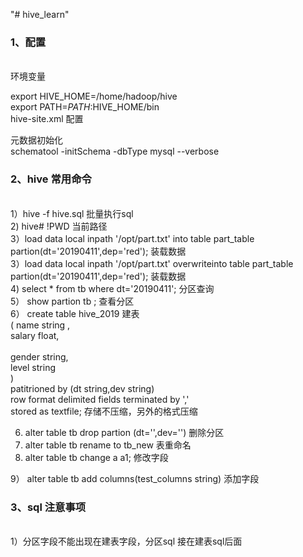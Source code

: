 "# hive_learn" 

<h3>1、配置 </h3><br>
环境变量

export HIVE_HOME=/home/hadoop/hive<br>
export PATH=$PATH:$HIVE_HOME/bin<br>
hive-site.xml 配置<br>
<!--
<property>
<name>javax.jdo.option.ConnectionURL</name>
<value>jdbc:mysql://weekend07:3306/hive?createDatabaseIfNotExist=true</value>
</property>
<property>
<name>javax.jdo.option.ConnectionDriverName</name>
<value>com.mysql.jdbc.Driver</value>
</property>
<property>
<name>javax.jdo.option.ConnectionUserName</name>
<value>root</value>
</property>
<property>
<name>javax.jdo.option.ConnectionPassword</name>
<value>123</value>
</property>
-->
元数据初始化<br>
schematool -initSchema -dbType mysql --verbose



<h3>2、hive 常用命令</h3><br>
1）hive  -f  hive.sql 批量执行sql<br>
2) hive# !PWD   当前路径<br>
3）load  data   local inpath '/opt/part.txt'  into table part_table partion(dt='20190411',dep='red');  装载数据<br>
3）load  data   local inpath '/opt/part.txt'  overwriteinto table part_table partion(dt='20190411',dep='red');  装载数据<br>
4) select * from tb  where dt='20190411'; 分区查询<br>
5） show partion tb ; 查看分区<br>
6）   create  table hive_2019   建表<br>
 (  name  string ,<br>
    salary  float,<br><br>
    gender string,<br>
    level string   <br>
    )<br>
    patitrioned by (dt string,dev string)<br>
    row format delimited fields terminated by ','<br>
    stored as  textfile;  存储不压缩，另外的格式压缩<br>

6) alter table tb drop partion (dt='',dev='') 删除分区<br>
7) alter table tb rename to tb_new  表重命名 <br>
8) alter table tb  change a a1;  修改字段<br>

9） alter  table tb  add columns(test_columns string)  添加字段 <br>



<h3>3、sql 注意事项</h3><br>
1）分区字段不能出现在建表字段，分区sql 接在建表sql后面<br>
